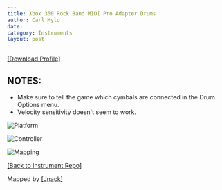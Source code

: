 ```yaml
---
title: Xbox 360 Rock Band MIDI Pro Adapter Drums
author: Carl Mylo
date: 
category: Instruments
layout: post
---
```


[[Download Profile]](https://github.com/hmxmilohax/rb3-pc/raw/main/instrument-repo/Xbox%20360%20MIDI%20Pro%20Adapter%20Drums.7z)

## NOTES:

* Make sure to tell the game which cymbals are connected in the Drum Options menu.
* Velocity sensitivity doesn't seem to work.

![Platform](https://raw.githubusercontent.com/hmxmilohax/rb3-pc/main/assets/images/instruments/plat/360.png "Platform") 

![Controller](https://raw.githubusercontent.com/hmxmilohax/rb3-pc/main/assets/images/instruments/cont/360mpacontroller.png "Controller") 

![Mapping](https://raw.githubusercontent.com/hmxmilohax/rb3-pc/main/assets/images/instruments/maps/360mpamapping.png "Mapping") 

[[Back to Instrument Repo]](https://rb3pc.milohax.org/english/instrumentrepo/#instrument-list)



Mapped by [[Jnack]](https://www.youtube.com/@jnackmclain)